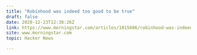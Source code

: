 ```yaml
---
title: "Robinhood was indeed too good to be true"
draft: false
date: 2020-12-23T12:38:26Z
link: https://www.morningstar.com/articles/1015686/robinhood-was-indeed-too-good-to-be-true?utm_medium=RSS&utm_source=hune
site: www.morningstar.com
topic: Hacker News  

---
```

